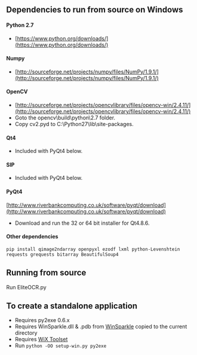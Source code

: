 Dependencies to run from source on Windows
--------------

#### Python 2.7

* [https://www.python.org/downloads/](https://www.python.org/downloads/)

#### Numpy

* [http://sourceforge.net/projects/numpy/files/NumPy/1.9.1/](http://sourceforge.net/projects/numpy/files/NumPy/1.9.1/)

#### OpenCV

* [http://sourceforge.net/projects/opencvlibrary/files/opencv-win/2.4.11/](http://sourceforge.net/projects/opencvlibrary/files/opencv-win/2.4.11/)
* Goto the opencv\build\python\2.7 folder.
* Copy cv2.pyd to C:\Python27\lib\site-packages.

#### Qt4

* Included with PyQt4 below.

#### SIP

* Included with PyQt4 below.

#### PyQt4

[http://www.riverbankcomputing.co.uk/software/pyqt/download](http://www.riverbankcomputing.co.uk/software/pyqt/download)
* Download and run the 32 or 64 bit installer for Qt4.8.6.


#### Other dependencies

    pip install qimage2ndarray openpyxl ezodf lxml python-Levenshtein requests grequests bitarray BeautifulSoup4


Running from source
--------------
Run EliteOCR.py

To create a standalone application
--------------

* Requires py2exe 0.6.x
* Requires WinSparkle.dll & .pdb from [WinSparkle](https://github.com/vslavik/winsparkle) copied to the current directory
* Requires [WiX Toolset](http://wixtoolset.org/)
* Run `python -OO setup-win.py py2exe`
